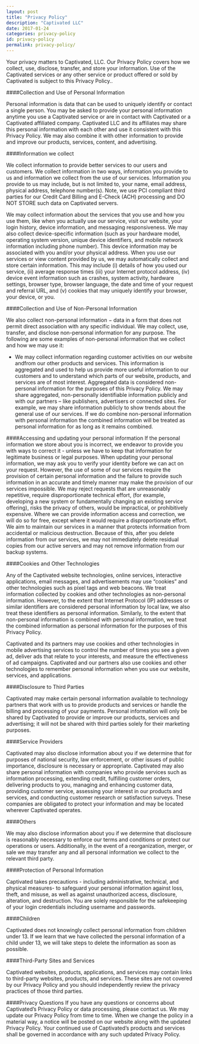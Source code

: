```yaml
---
layout: post
title: "Privacy Policy"
description: "Captivated LLC"
date: 2017-01-24
categories: privacy-policy
id: privacy-policy
permalink: privacy-policy/
---
```


Your privacy matters to Captivated, LLC. Our Privacy Policy covers how we collect, use, disclose, transfer, and store your information. Use of the Captivated services or any other service or product offered or sold by Captivated is subject to this Privacy Policy..

####Collection and Use of Personal Information

Personal information is data that can be used to uniquely identify or contact a single person. You may be asked to provide your personal information anytime you use a Captivated service or are in contact with Captivated or a Captivated affiliated company. Captivated LLC and its affiliates may share this personal information with each other and use it consistent with this Privacy Policy. We may also combine it with other information to provide and improve our products, services, content, and advertising.

####Information we collect

We collect information to provide better services to our users and customers. We collect information in two ways, information you provide to us and information we collect from the use of our services. Information you provide to us may include, but is not limited to, your name, email address, physical address, telephone number(s). Note, we use PCI compliant third parties for our Credit Card Billing and E-Check (ACH) processing and DO NOT STORE such data on Captivated servers.

We may collect information about the services that you use and how you use them, like when you actually use our service, visit our website, your login history, device information, and messaging responsiveness.
We may also collect device-specific information (such as your hardware model, operating system version, unique device identifiers, and mobile network information including phone number). This device information may be associated with you and/or your physical address.
When you use our services or view content provided by us, we may automatically collect and store certain information. This may include (i) details of how you used our service, (ii) average response times (iii) your Internet protocol address, (iv) device event information such as crashes, system activity, hardware settings, browser type, browser language, the date and time of your request and referral URL, and (v) cookies that may uniquely identify your browser, your device, or you.


####Collection and Use of Non-Personal Information

We also collect non-personal information − data in a form that does not permit direct association with any specific individual. We may collect, use, transfer, and disclose non-personal information for any purpose. The following are some examples of non-personal information that we collect and how we may use it:
  - We may collect information regarding customer activities on our website andfrom our other products and services. This information is aggregated and used to help us provide more useful information to our customers and to understand which parts of our website, products, and services are of most interest. Aggregated data is considered non-personal information for the purposes of this Privacy Policy.
We may share aggregated, non-personally identifiable information publicly and with our partners – like publishers, advertisers or connected sites. For example, we may share information publicly to show trends about the general use of our services. If we do combine non-personal information with personal information the combined information will be treated as personal information for as long as it remains combined.

####Accessing and updating your personal information
If the personal information we store about you is incorrect, we endeavor to provide you with ways to correct it - unless we have to keep that information for legitimate business or legal purposes. When updating your personal information, we may ask you to verify your identity before we can act on your request. However, the use of some of our services require the provision of certain personal information and the failure to provide such information in an accurate and timely manner may make the provision of our services impossible.
We may reject requests that are unreasonably repetitive, require disproportionate technical effort, (for example, developing a new system or fundamentally changing an existing service offering), risks the privacy of others, would be impractical, or prohibitively expensive.
Where we can provide information access and correction, we will do so for free, except where it would require a disproportionate effort. We aim to maintain our services in a manner that protects information from accidental or malicious destruction. Because of this, after you delete information from our services, we may not immediately delete residual copies from our active servers and may not remove information from our backup systems.

####Cookies and Other Technologies

Any of the Captivated website technologies, online services, interactive applications, email messages, and advertisements may use “cookies” and other technologies such as pixel tags and web beacons. We treat information collected by cookies and other technologies as non-personal information. However, to the extent that Internet Protocol (IP) addresses or similar identifiers are considered personal information by local law, we also treat these identifiers as personal information. Similarly, to the extent that non-personal information is combined with personal information, we treat the combined information as personal information for the purposes of this Privacy Policy.

Captivated and its partners may use cookies and other technologies in mobile advertising services to control the number of times you see a given ad, deliver ads that relate to your interests, and measure the effectiveness of ad campaigns. Captivated and our partners also use cookies and other technologies to remember personal information when you use our website, services, and applications.

####Disclosure to Third Parties

Captivated may make certain personal information available to technology partners that work with us to provide products and services or handle the billing and processing of your payments. Personal information will only be shared by Captivated to provide or improve our products, services and advertising; it will not be shared with third parties solely for their marketing purposes.

####Service Providers

Captivated may also disclose information about you if we determine that for purposes of national security, law enforcement, or other issues of public importance, disclosure is necessary or appropriate.
Captivated may also share personal information with companies who provide services such as information processing, extending credit, fulfilling customer orders, delivering products to you, managing and enhancing customer data, providing customer service, assessing your interest in our products and services, and conducting customer research or satisfaction surveys. These companies are obligated to protect your information and may be located wherever Captivated operates.

####Others

We may also disclose information about you if we determine that disclosure is reasonably necessary to enforce our terms and conditions or protect our operations or users. Additionally, in the event of a reorganization, merger, or sale we may transfer any and all personal information we collect to the relevant third party.

####Protection of Personal Information

Captivated takes precautions - including administrative, technical, and physical measures- to safeguard your personal information against loss, theft, and misuse, as well as against unauthorized access, disclosure, alteration, and destruction. You are solely responsible for the safekeeping of your login credentials including username and passwords.

####Children

Captivated does not knowingly collect personal information from children under 13. If we learn that we have collected the personal information of a child under 13, we will take steps to delete the information as soon as possible.

####Third-Party Sites and Services

Captivated websites, products, applications, and services may contain links to third-party websites, products, and services. These sites are not covered by our Privacy Policy and you should independently review the privacy practices of those third parties.

####Privacy Questions
If you have any questions or concerns about Captivated’s Privacy Policy or data processing, please contact us. We may update our Privacy Policy from time to time. When we change the policy in a material way, a notice will be posted on our website along with the updated Privacy Policy. Your continued use of Captivated’s products and services shall be governed in accordance with any such updated Privacy Policy.

